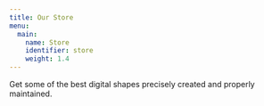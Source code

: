 ```yaml
---
title: Our Store
menu:
  main:
    name: Store
    identifier: store
    weight: 1.4
---
```


Get some of the best digital shapes precisely created and properly maintained.
